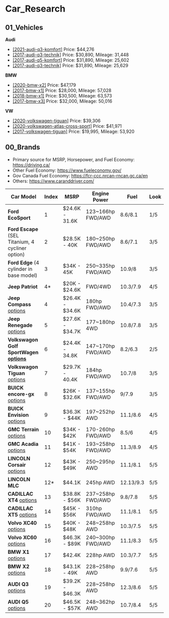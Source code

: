 # Car_Research

## 01_Vehicles
**Audi**
- [[2021-audi-q3-komfort]](https://www.audidowntowntoronto.com/new/vehicle/2021-audi-q3-45-komfort-id10478036.htm) Price: $44,276
- [[2017-audi-q3-technik]](https://www.audidowntowntoronto.com/used/vehicle/2017-audi-q3-20t-technik-id10504306.htm) Price: $30,890, Mileage: 31,448
- [[2017-audi-q5-komfort]](https://www.audidowntowntoronto.com/used/vehicle/2017-audi-q5-20t-komfort-id10479864.htm) Price: $31,890, Mileage: 25,602
- [[2017-audi-q3-technik]](https://www.audidowntowntoronto.com/used/vehicle/2017-audi-q3-20t-technik-id10499239.htm) Price: $31,890, Mileage: 25,629 

**BMW**
- [[2020-bmw-x2]](https://www.bmwtoronto.ca/inventory/new-2020-bmw-x2-xdrive-28i-all-wheel-drive-crossover-wbxyj1c04l5n90361) Price: $47,179
- [[2017-bmw-x1]](https://www.bmwtoronto.ca/inventory/used-2017-bmw-x1-xdrive28i-all-wheel-drive-crossover-wbxht3c34h5f69746) Price: $28,000, Mileage: 57,028 
- [[2018-bmw-x1]](https://www.bmwtoronto.ca/inventory/used-2018-bmw-x1-xdrive28i-all-wheel-drive-crossover-wbxht3c38j5k21418) Price: $30,500, Mileage: 63,573 
- [[2017-bmw-x3]](https://www.bmwtoronto.ca/inventory/used-2017-bmw-x3-xdrive28i-all-wheel-drive-crossover-5uxwx9c32h0w72880) Price: $32,000, Mileage: 50,016 

**VW**
- [[2020-volkswagen-tiguan]](https://www.volkswagendowntowntoronto.ca/en/inventory/new/2020-volkswagen-tiguan-toronto-ontario/17540732) Price: $39,306
- [[2020-volkswagen-atlas-cross-sport]](https://www.volkswagendowntowntoronto.ca/en/inventory/new/2020-volkswagen-atlas-cross-sport-toronto-ontario/17949078) Price: $41,971
- [[2017-volkswagen-tiguan]](https://www.volkswagendowntowntoronto.ca/en/inventory/used/2017-volkswagen-tiguan-toronto-ontario/18167323) Price: $19,995, Mileage: 53,920

## 00_Brands
- Primary source for MSRP, Horsepower, and Fuel Economy: https://driving.ca/
- Other Fuel Economy: https://www.fueleconomy.gov/
- Gov Canada Fuel Economy: https://fcr-ccc.nrcan-rncan.gc.ca/en
- Others: https://www.caranddriver.com/

Car Model | Index | MSRP | Engine Power | Fuel | Look|
-- | -- | -- | -- | -- | -- |
**Ford EcoSport**| 1 | $24.6K - 31.6K | 123~166hp FWD/AWD  | 8.6/8.1 | 1/5 |
**Ford Escape** (SEL Titanium, 4 cycliner option)| 2 | $28.5K - 40K | 180~250hp FWD/AWD | 8.6/7.1 | 3/5 |
**Ford Edge** (4 cylinder in base model)| 3 | $34K - 45K | 250~335hp FWD/AWD | 10.9/8 | 3/5 |
**Jeep Patriot** | 4* | $20K - $24.6K | FWD/4WD | 10.3/7.9 | 4/5 |
**Jeep Compass** [options](https://www.jeep.ca/en/build-and-price/jeep/compass/2021/22345#activeTab=cash)| 4 | $26.4K - $34.6K | 180hp FWD/AWD | 10.4/7.3 | 3/5 |
**Jeep Renegade** [options](https://www.jeep.ca/en/build-and-price/jeep/renegade/2021/22464#activeTab=cash)| 5 | $27.6K - $34.7K | 177~180hp 4WD | 10.8/7.8 | 3/5 |
**Volkswagon Golf SportWagen [options](https://build.vwmodels.ca/build/?vw_bp=cz0xJmJwPTEmbD14JnNnYz0xJnNnaj0xJm93bD0xJmxhbmc9ZW5fY2Emc2NyPTEmcHJvdj1PTiZtdGQ9MCZtdG09MCZ5PTIwMTkmZmE9Z29sZiZtYT1nb2xmc3BvcnR3YWdlbiZ0NjA9MCZtPTAmcG89MSZib2R5VHlwZT13YWdvbnM=)**| 6 | $24.4K - 34.8K | 147~170hp FWD/AWD  | 8.2/6.3 | 2/5 |
**Volkswagon Tiguan** [options](https://build.vwmodels.ca/build/?vw_bp=cz0xJmJwPTEmbD14JnNnYz0xJnNnaj0xJm93bD0xJmxhbmc9ZW5fY2Emc2NyPTEmcHJvdj1PTiZtdGQ9MCZtdG09MCZ5PTIwMjAmZmE9dGlndWFuJm1hPXRpZ3VhbiZ0NjA9MCZtPTAmcG89MSZib2R5VHlwZT1zdXZz)| 7 | $29.7K - 40.4K | 184hp FWD/AWD  | 10.7/8 | 3/5 |
**BUICK encore-gx** [options](https://www.buick.ca/en/suvs/encore-gx)| 8 | $26K - $32.6K | 137~155hp FWD/AWD | 9/7.9 | 3/5 |
**BUICK Envision** [options](https://www.buick.ca/en/suvs/envision)| 9 | $36.3K - $44K | 197~252hp AWD | 11.1/8.6 | 4/5 |
**GMC Terrain** [options](https://www.gmccanada.ca/en/suvs/terrain)| 10 | $34K - $42K | 170-260hp FWD/AWD | 8.5/6| 4/5 |
**GMC Acadia** [options](https://www.gmccanada.ca/byo-vc/client/en/CA/gmc/acadia/2021/acadia/trim)| 11 | $41K - $54K | 193~258hp FWD/AWD | 11.3/8.9 | 4/5 |
**LINCOLN Corsair** [options](https://shop.lincolncanada.com/configure/corsair/?intcmp=show-bp#/select/)| 12 | $43K - $49K | 250~295hp AWD | 11.1/8.1 | 5/5 |
**LINCOLN MLC** | 12* | $44.1K | 245hp AWD | 12.13/9.3 | 5/5 
**CADILLAC XT4** [options](https://www.cadillac.com/suvs/xt4/build-and-price/trim)| 13 | $38.8K - $56K | 237~258hp FWD/AWD | 9.8/7.8 | 5/5 |
**CADILLAC XT5** [options](https://www.cadillac.com/suvs/xt5/build-and-price/trim)| 14 | $45K - $56K | 310hp FWD/AWD | 11.1/8.1 | 5/5 |
**Volvo XC40** [options](https://www.volvocars.com/en-ca/build/suv/xc40)| 15 | $40K - $48K | 248~258hp AWD | 10.3/7.5 | 5/5 |
**Volvo XC60** [options](https://www.volvocars.com/en-ca/build/suv/xc60)| 16 | $46.3K - $89K | 240~300hp FWD/AWD | 11.1/8.3 | 5/5 |
**BMW X1** [options](https://driving.ca/bmw/x1)| 17 | $42.4K | 228hp AWD | 10.3/7.7 | 5/5 |
**BMW X2** [options](https://driving.ca/bmw/x2)| 18 | $43.1K - 49K | 228~258hp AWD | 9.9/7.6 | 5/5 |
**AUDI Q3** [options](https://www.audi.ca/ca/web/en/models/q3/q3/build-price.html)| 19 | $39.2K - $46.3K | 228~258hp AWD | 12.3/8.6 | 5/5 |
**AUDI Q5** [options](https://www.audi.ca/ca/web/en/models/q5/q5/build-price.html)| 20 | $46.5K - $57K | 248~362hp AWD | 10.7/8.4 | 5/5 |
